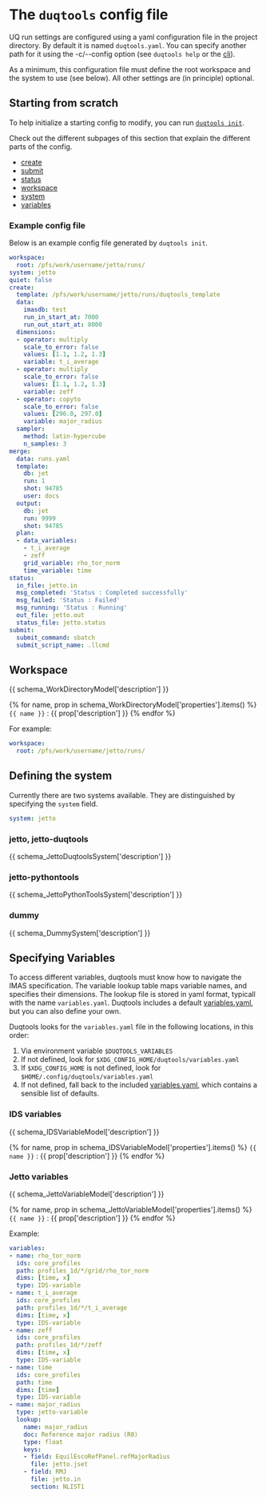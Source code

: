 # The `duqtools` config file

UQ run settings are configured using a yaml configuration file in the project directory. By default it is named `duqtools.yaml`. You can specify another path for it using the -c/--config option (see `duqtools help` or the [cli](/command-line-interface/)).

As a minimum, this configuration file must define the root workspace and the system to use (see below). All other settings are (in principle) optional.


## Starting from scratch

To help initialize a starting config to modify, you can run [`duqtools init`](/command-line-interface/#init).

Check out the different subpages of this section that explain the different parts of the config.

- [create](/config/create)
- [submit](/config/submit)
- [status](/config/status)
- [workspace](/config/introduction/#workspace)
- [system](/config/introduction/#defining-the-system)
- [variables](/config/introduction/#specifying-variables)

### Example config file

Below is an example config file generated by `duqtools init`.

```yaml title="duqtools.yaml"
workspace:
  root: /pfs/work/username/jetto/runs/
system: jetto
quiet: false
create:
  template: /pfs/work/username/jetto/runs/duqtools_template
  data:
    imasdb: test
    run_in_start_at: 7000
    run_out_start_at: 8000
  dimensions:
  - operator: multiply
    scale_to_error: false
    values: [1.1, 1.2, 1.3]
    variable: t_i_average
  - operator: multiply
    scale_to_error: false
    values: [1.1, 1.2, 1.3]
    variable: zeff
  - operator: copyto
    scale_to_error: false
    values: [296.0, 297.0]
    variable: major_radius
  sampler:
    method: latin-hypercube
    n_samples: 3
merge:
  data: runs.yaml
  template:
    db: jet
    run: 1
    shot: 94785
    user: docs
  output:
    db: jet
    run: 9999
    shot: 94785
  plan:
  - data_variables:
    - t_i_average
    - zeff
    grid_variable: rho_tor_norm
    time_variable: time
status:
  in_file: jetto.in
  msg_completed: 'Status : Completed successfully'
  msg_failed: 'Status : Failed'
  msg_running: 'Status : Running'
  out_file: jetto.out
  status_file: jetto.status
submit:
  submit_command: sbatch
  submit_script_name: .llcmd
```


## Workspace

{{ schema_WorkDirectoryModel['description'] }}

{% for name, prop in schema_WorkDirectoryModel['properties'].items() %}
`{{ name }}`
: {{ prop['description'] }}
{% endfor %}

For example:

```yaml title="duqtools.yaml"
workspace:
  root: /pfs/work/username/jetto/runs/
```


## Defining the system

Currently there are two systems available. They are distinguished by specifying the `system` field.

```yaml title="duqtools.yaml"
system: jetto
```

### jetto, jetto-duqtools

{{ schema_JettoDuqtoolsSystem['description'] }}

### jetto-pythontools

{{ schema_JettoPythonToolsSystem['description'] }}

### dummy

{{ schema_DummySystem['description'] }}

## Specifying Variables

To access different variables, duqtools must know how to navigate the IMAS specification. The variable lookup table maps variable names, and specifies their dimensions. The lookup file is stored in yaml format, typicall with the name `variables.yaml`. Duqtools includes a default [variables.yaml](https://github.com/CarbonCollective/fusion-dUQtools/blob/main/src/duqtools/data/variables.yaml), but you can also define your own.

Duqtools looks for the `variables.yaml` file in the following locations, in this order:

1. Via environment variable `$DUQTOOLS_VARIABLES`
2. If not defined, look for `$XDG_CONFIG_HOME/duqtools/variables.yaml`
3. If `$XDG_CONFIG_HOME` is not defined, look for `$HOME/.config/duqtools/variables.yaml`
4. If not defined, fall back to the included [variables.yaml](https://github.com/CarbonCollective/fusion-dUQtools/blob/main/src/duqtools/data/variables.yaml), which contains a sensible list of defaults.


### IDS variables

{{ schema_IDSVariableModel['description'] }}

{% for name, prop in schema_IDSVariableModel['properties'].items() %}
`{{ name }}`
: {{ prop['description'] }}
{% endfor %}

### Jetto variables

{{ schema_JettoVariableModel['description'] }}

{% for name, prop in schema_JettoVariableModel['properties'].items() %}
`{{ name }}`
: {{ prop['description'] }}
{% endfor %}


Example:

```yaml title="variables.yaml"
variables:
- name: rho_tor_norm
  ids: core_profiles
  path: profiles_1d/*/grid/rho_tor_norm
  dims: [time, x]
  type: IDS-variable
- name: t_i_average
  ids: core_profiles
  path: profiles_1d/*/t_i_average
  dims: [time, x]
  type: IDS-variable
- name: zeff
  ids: core_profiles
  path: profiles_1d/*/zeff
  dims: [time, x]
  type: IDS-variable
- name: time
  ids: core_profiles
  path: time
  dims: [time]
  type: IDS-variable
- name: major_radius
  type: jetto-variable
  lookup:
    name: major_radius
    doc: Reference major radius (R0)
    type: float
    keys:
    - field: EquilEscoRefPanel.refMajorRadius
      file: jetto.jset
    - field: RMJ
      file: jetto.in
      section: NLIST1
```
